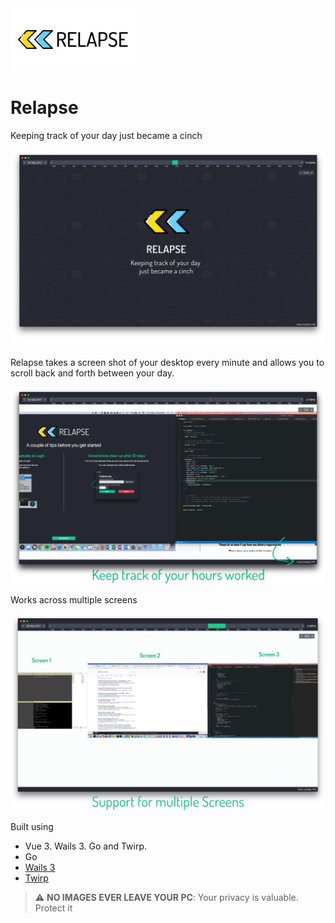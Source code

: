 <img src="docs/relapse-github.png" alt="Keeping track of your day just became a cinch" style="max-width: 200px">

# Relapse

Keeping track of your day just became a cinch

![Application Example](docs/HeroImage.jpg)

Relapse takes a screen shot of your desktop every minute and allows you to scroll back and forth between your day. 

![How many hours you where active](docs/HoursWorked.jpg)

Works across multiple screens

![Relapse example](docs/MultiscreenSupport.jpg)


Built using 

 - Vue 3. Wails 3. Go and Twirp.
 - Go
 - [Wails 3](https://github.com/wailsapp/wails)
 - [Twirp](https://github.com/twitchtv/twirp)


> :warning: **NO IMAGES EVER LEAVE YOUR PC**: Your privacy is valuable. Protect it

